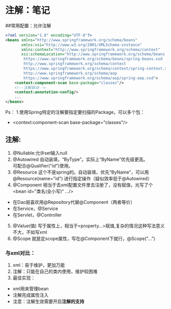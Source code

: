 # 注解：笔记
##常用配置：允许注解
```xml
<?xml version="1.0" encoding="UTF-8"?>
<beans xmlns="http://www.springframework.org/schema/beans"
       xmlns:xsi="http://www.w3.org/2001/XMLSchema-instance"
       xmlns:context="http://www.springframework.org/schema/context"
       xsi:schemaLocation="http://www.springframework.org/schema/beans
        https://www.springframework.org/schema/beans/spring-beans.xsd
        http://www.springframework.org/schema/context
        https://www.springframework.org/schema/context/spring-context.xsd
        http://www.springframework.org/schema/aop
        https://www.springframework.org/schema/aop/spring-aop.xsd">
    <context:component-scan base-package="classes"/>
    <!--注解驱动-->
    <context:annotation-config/>
    ...
</beans>
```
Ps：
1.使用Spring特定的注解要指定要扫描的Package，可以多个包：<br>
- <context:component-scan base-package="classes"/>
## 注解:
1. @Nullable:允许set输入null
2. @Autowired 自动装填，“ByType”。实际上“ByName”优先级更高。<br>
可配合@Qualifier("id")使用。
3. @Resource 这个不是spring的。自动装填，优先“ByName”，可以用@Resource(name="id")
进行指定操作（疑似效率低于@Autowired）
4. @Component 相当于去xml配置文件里去注册了，没有赋值，光写了个<bean id="类名(全小写)“ .../>
   <br>
- 在Dao层喜欢用@Repository代替@Component（两者等价）
- 在Service，@Service
- 在Servlet，@Controller
5. @Value(值) 写于属性上，相当于<property...>赋值,复杂的情况这种写法意义不大，不如写xml
6. @Scope 就是定scope属性，写在@Component下就行，@Scope("...")

### 与xml对比：
1. xml：易于维护，更加万能
2. 注解：只能在自己的类内使用，维护较困难
3. 最佳实现：<br>
- xml用来管理bean
- 注解完成属性注入
- 注意：注解生效需要开启**注解的支持**